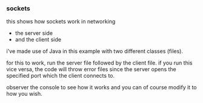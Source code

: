 ### sockets

this shows how sockets work in networking 
- the server side
- and the client side

i've made use of Java in this example with two different classes (files).

for this to work, run the server file followed by the client file.
if you run this vice versa, the code will throw error files since the server opens the specified port which the client connects to. 

observer the console to see how it works and you can of course modify it to how you wish.
